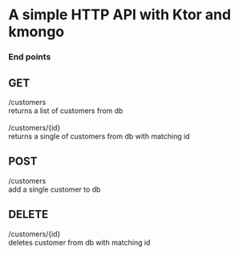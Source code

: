 # A simple HTTP API with Ktor and kmongo

### End points

## GET

/customers <br>
returns a list of customers from db <br> <br>
/customers/{id} <br>
returns a single of customers from db with matching id

## POST

/customers <br>
add a single customer to db

## DELETE

/customers/{id} <br>
deletes customer from db with matching id
